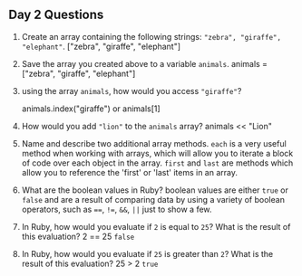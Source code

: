 ## Day 2 Questions

1. Create an array containing the following strings: `"zebra", "giraffe", "elephant"`.
    ["zebra", "giraffe", "elephant"]

1. Save the array you created above to a variable `animals`.
    animals = ["zebra", "giraffe", "elephant"]

1. using the array `animals`, how would you access `"giraffe"`?

    animals.index("giraffe")
    or
    animals[1]

1. How would you add `"lion"` to the `animals` array?
    animals << "Lion"

1. Name and describe two additional array methods.
    `each` is a very useful method when working with arrays, which will allow you to iterate a block of code over each object in the array.
    `first` and `last` are methods which allow you to reference the 'first' or 'last' items in an array.

1. What are the boolean values in Ruby?
    boolean values are either `true` or `false` and are a result of comparing data by using a variety of boolean operators, such as `==`, `!=`, `&&`, `||` just to show a few.

1. In Ruby, how would you evaluate if `2` is equal to `25`? What is the result of this evaluation?
    2 == 25
    `false`
    
1. In Ruby, how would you evaluate if `25` is greater than `2`? What is the result of this evaluation?
    25 > 2
    `true`
